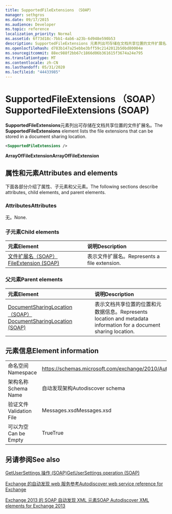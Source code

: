 ```yaml
---
title: SupportedFileExtensions （SOAP）
manager: sethgros
ms.date: 09/17/2015
ms.audience: Developer
ms.topic: reference
localization_priority: Normal
ms.assetid: 6f73d18c-7bb1-4ab6-a23b-6d948e590b53
description: SupportedFileExtensions 元素列出可存储在文档共享位置的文件扩展名。
ms.openlocfilehash: d783b147a25ebbe3bff59c2142012b50bd80004e
ms.sourcegitcommit: 88ec988f2bb67c1866d06b361615f3674a24e795
ms.translationtype: MT
ms.contentlocale: zh-CN
ms.lasthandoff: 05/31/2020
ms.locfileid: "44433985"
---
```

# <a name="supportedfileextensions-soap"></a><span data-ttu-id="6fed0-103">SupportedFileExtensions （SOAP）</span><span class="sxs-lookup"><span data-stu-id="6fed0-103">SupportedFileExtensions (SOAP)</span></span>

<span data-ttu-id="6fed0-104">**SupportedFileExtensions**元素列出可存储在文档共享位置的文件扩展名。</span><span class="sxs-lookup"><span data-stu-id="6fed0-104">The **SupportedFileExtensions** element lists the file extensions that can be stored in a document sharing location.</span></span> 
  
```XML
<SupportedFileExtensions /> 
```

 <span data-ttu-id="6fed0-105">**ArrayOfFileExtension**</span><span class="sxs-lookup"><span data-stu-id="6fed0-105">**ArrayOfFileExtension**</span></span>
## <a name="attributes-and-elements"></a><span data-ttu-id="6fed0-106">属性和元素</span><span class="sxs-lookup"><span data-stu-id="6fed0-106">Attributes and elements</span></span>

<span data-ttu-id="6fed0-107">下面各部分介绍了属性、子元素和父元素。</span><span class="sxs-lookup"><span data-stu-id="6fed0-107">The following sections describe attributes, child elements, and parent elements.</span></span>
  
### <a name="attributes"></a><span data-ttu-id="6fed0-108">Attributes</span><span class="sxs-lookup"><span data-stu-id="6fed0-108">Attributes</span></span>

<span data-ttu-id="6fed0-109">无。</span><span class="sxs-lookup"><span data-stu-id="6fed0-109">None.</span></span>
  
### <a name="child-elements"></a><span data-ttu-id="6fed0-110">子元素</span><span class="sxs-lookup"><span data-stu-id="6fed0-110">Child elements</span></span>

|<span data-ttu-id="6fed0-111">**元素**</span><span class="sxs-lookup"><span data-stu-id="6fed0-111">**Element**</span></span>|<span data-ttu-id="6fed0-112">**说明**</span><span class="sxs-lookup"><span data-stu-id="6fed0-112">**Description**</span></span>|
|:-----|:-----|
|[<span data-ttu-id="6fed0-113">文件扩展名（SOAP）</span><span class="sxs-lookup"><span data-stu-id="6fed0-113">FileExtension (SOAP)</span></span>](fileextension-soap.md) <br/> |<span data-ttu-id="6fed0-114">表示文件扩展名。</span><span class="sxs-lookup"><span data-stu-id="6fed0-114">Represents a file extension.</span></span>  <br/> |
   
### <a name="parent-elements"></a><span data-ttu-id="6fed0-115">父元素</span><span class="sxs-lookup"><span data-stu-id="6fed0-115">Parent elements</span></span>

|<span data-ttu-id="6fed0-116">**元素**</span><span class="sxs-lookup"><span data-stu-id="6fed0-116">**Element**</span></span>|<span data-ttu-id="6fed0-117">**说明**</span><span class="sxs-lookup"><span data-stu-id="6fed0-117">**Description**</span></span>|
|:-----|:-----|
|[<span data-ttu-id="6fed0-118">DocumentSharingLocation （SOAP）</span><span class="sxs-lookup"><span data-stu-id="6fed0-118">DocumentSharingLocation (SOAP)</span></span>](documentsharinglocation-soap.md) <br/> |<span data-ttu-id="6fed0-119">表示文档共享位置的位置和元数据信息。</span><span class="sxs-lookup"><span data-stu-id="6fed0-119">Represents location and metadata information for a document sharing location.</span></span>  <br/> |
   
## <a name="element-information"></a><span data-ttu-id="6fed0-120">元素信息</span><span class="sxs-lookup"><span data-stu-id="6fed0-120">Element information</span></span>

|||
|:-----|:-----|
|<span data-ttu-id="6fed0-121">命名空间</span><span class="sxs-lookup"><span data-stu-id="6fed0-121">Namespace</span></span>  <br/> |https://schemas.microsoft.com/exchange/2010/Autodiscover  <br/> |
|<span data-ttu-id="6fed0-122">架构名称</span><span class="sxs-lookup"><span data-stu-id="6fed0-122">Schema Name</span></span>  <br/> |<span data-ttu-id="6fed0-123">自动发现架构</span><span class="sxs-lookup"><span data-stu-id="6fed0-123">Autodiscover schema</span></span>  <br/> |
|<span data-ttu-id="6fed0-124">验证文件</span><span class="sxs-lookup"><span data-stu-id="6fed0-124">Validation File</span></span>  <br/> |<span data-ttu-id="6fed0-125">Messages.xsd</span><span class="sxs-lookup"><span data-stu-id="6fed0-125">Messages.xsd</span></span>  <br/> |
|<span data-ttu-id="6fed0-126">可以为空</span><span class="sxs-lookup"><span data-stu-id="6fed0-126">Can be Empty</span></span>  <br/> |<span data-ttu-id="6fed0-127">True</span><span class="sxs-lookup"><span data-stu-id="6fed0-127">True</span></span>  <br/> |
   
## <a name="see-also"></a><span data-ttu-id="6fed0-128">另请参阅</span><span class="sxs-lookup"><span data-stu-id="6fed0-128">See also</span></span>



[<span data-ttu-id="6fed0-129">GetUserSettings 操作 (SOAP)</span><span class="sxs-lookup"><span data-stu-id="6fed0-129">GetUserSettings operation (SOAP)</span></span>](getusersettings-operation-soap.md)


[<span data-ttu-id="6fed0-130">Exchange 的自动发现 web 服务参考</span><span class="sxs-lookup"><span data-stu-id="6fed0-130">Autodiscover web service reference for Exchange</span></span>](autodiscover-web-service-reference-for-exchange.md)
  
[<span data-ttu-id="6fed0-131">Exchange 2013 的 SOAP 自动发现 XML 元素</span><span class="sxs-lookup"><span data-stu-id="6fed0-131">SOAP Autodiscover XML elements for Exchange 2013</span></span>](soap-autodiscover-xml-elements-for-exchange-2013.md)

